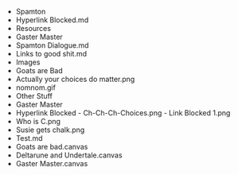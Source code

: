 - Spamton
 - Hyperlink Blocked.md
- Resources
 - Gaster Master
  - Spamton Dialogue.md
 - Links to good shit.md
- Images
 - Goats are Bad
  - Actually your choices do matter.png
  - nomnom.gif
 - Other Stuff
  - Gaster Master
   - Hyperlink Blocked
    - Ch-Ch-Ch-Choices.png
    - Link Blocked 1.png
  - Who is C.png
  - Susie gets chalk.png
- Test.md
- Goats are bad.canvas
- Deltarune and Undertale.canvas
- Gaster Master.canvas